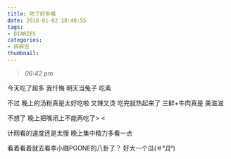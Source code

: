 ```yaml
---
title: 吃了好多哦
date: 2018-01-02 18:40:55
tags:
- DIARIES
categories: 
- 碎碎念
thumbnail:
---
```

>*06:42 pm*

今天吃了超多
我忏悔
明天当兔子
吃素
<!--more-->
不过
晚上的汤粉真是太好吃啦
又辣又烫
吃完就热起来了
三鲜+牛肉真是
美滋滋

不想了
晚上把嘴闭上不能再吃了> <

计网看的速度还是太慢
晚上集中精力多看一点

看着看着就去看李小璐PGONE的八卦了？
好大一个瓜(＃°Д°)